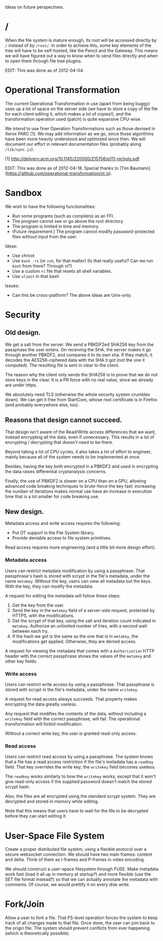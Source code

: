 Ideas on future perspectives.


# /

When the file system is mature enough, its root will be accessed directly by `/`
instead of by `/root/`.  In order to achieve this, some key elements of the tree
will have to be self-hosted, like the Pencil and the Gateway.  This means we
will have figured out a way to know when to send files directly and when to open
them through file tree plugins.

EDIT: This was done as of 2012-04-04.


# Operational Transformation

The current Operational Transformation in use (apart from being buggy) uses up a
lot of space on the server side (we have to store a copy of the file for each
client editing it, which makes a lot of copies!), and the transformation
operation used (patch) is quite expansive CPU-wise.

We intend to use finer Operation Transformations such as those devised in Xerox
PARC [1]. We may add information as we go, since those algorithms have been more
heavily understood and optimized since then. We will document our effort in
relevant documentation files (probably along `/lib/sync.js`).

  [1] http://delivery.acm.org/10.1145/220000/215706/p111-nichols.pdf

EDIT: This was done as of 2012-04-18. Special thanks to
[Tim Baumann] (https://github.com/operational-transformation/ot.js).


# Sandbox

We wish to have the following functionalities:

- Run some programs (such as compilers) as an FFI.
- The program cannot see or go above the root directory.
- The program is limited in time and memory.
- (Future requirement:) The program cannot modify password-protected files
  without input from the user.

Ideas:

- Use chroot
- Use `bash -rs` (or `zsh`, for that matter)
  (Is that really useful? Can we run `bash` from there? Through vi?)
- Use a custom `rc` file that resets all shell variables.
- Use `ulimit` in that bash

Issues:

- Can this be cross-platform? The above ideas are Unix-only.


# Security

## Old design.

We get a salt from the server.  We send a PBKDF2ed SHA256 key from the
passphase the user enters.  On receiving the SHA, the server makes it go
through another PBKDF2, and compares it to its own sha.  If they match,
it decodes the AES256-ciphered data with the SHA it got (not the one it
computed).  The resulting file is sent in clear to the client.

The reason why the client only sends the SHA256 is to prove that we do not
store keys in the clear.  It is a PR force with no real value, since we
already are under https.

We absolutely need TLS (otherwise the whole security system crumbles down).
We can get it free from StartCom, whose root certificate is in Firefox (and
probably everywhere else, too).

## Reasons that design cannot succeed.

That design isn't aware of the Read/Write access differences that we want,
instead encrypting all the data, even if unnecessary. This results in a lot of
encrypting / decrypting that doesn't need to be there.

Beyond taking a lot of CPU cycles, it also takes a lot of effort to engineer,
mainly because all of the system needs to be implemented at once.

Besides, having the key both encrypted in a PBKDF2 and used in encrypting the
data raises differential cryptanalysis concerns.

Finally, the use of PBKDF2 is slower on a CPU than on a GPU, allowing advanced
code breaking techniques to brute-force the key fast: increasing the number of
iterations makes normal use have an increase in execution time that is a lot
smaller for code breaking use.

## New design.

Metadata access and write access requires the following:

- Put OT support in the File System library.
- Provide deniable access to file system primitives.

Read access requires more engineering (and a little bit more design effort).

### Metadata access

Users can restrict metadata modification by using a passphrase. That
passphrase's hash is stored with scrypt in the file's metadata, under the name
`metakey`. Without the key, users can view all metadata but the keys. With the
key, they can modify the metadata.

A request for editing the metadata will follow these steps:

1. Get the key from the user.
2. Send the key in the `metakey` field of a server-side request, protected by
   HTTPS, with the modifications.
3. Get the scrypt of that key, using the salt and iteration count indicated in
   `metakey`. Authorize an unlimited number of tries, with a second wait between
   each try.
4. If the hash we got is the same as the one that is in `metakey`, the
   modifications get applied. Otherwise, they are denied access.

A request for viewing the metadata that comes with a `Authorization` HTTP header
with the correct passphrase shows the values of the `metakey` and other key
fields.

### Write access

Users can restrict write access by using a passphrase. That passphrase is stored
with scrypt in the file's metadata, under the name `writekey`.

A request for read access always succeeds. That property makes encrypting the
data greatly useless.

Any request that modifies the contents of the data, without including a
`writekey` field with the correct passphrase, will fail. The operational
transformation will forbid modification.

Without a correct write key, the user is granted read-only access.

### Read access

Users can restrict read access by using a passphrase. The system knows that a
file has a read access restriction if the file's metadata has a `readkey`
field. That key overrides the write key; the `writekey` field becomes useless.

The `readkey` works similarly to how the `writekey` works, except that it won't
give read-only access if the supplied password doesn't match the stored scrypt
hash.

Also, the files are all encrypted using the standard scrypt system. They are
decrypted and stored in memory while editing.

Note that this means that users have to wait for the file to be decrypted before
they can start editing it.


# User-Space File System

Create a proper distributed file system, using a flexible protocol over a secure
websocket connection.
We should have two main frames: content and delta.
Think of them as I-frames and P-frames in video encoding.

We should construct a user-space filesystem through FUSE. Make metadata work
fast (load it all up in memory at startup?) and more flexible (use the SET file
format instead?) so that we can actually annotate the metadata with comments.
Of course, we would prettify it on every disk write.


# Fork/Join

Allow a user to fork a file.
That FS-level operation forces the system to keep track of all changes made to
that file.
Once done, the user can join back to the origin file.
The system should prevent conflicts from ever happening (which is theoretically
possible).
